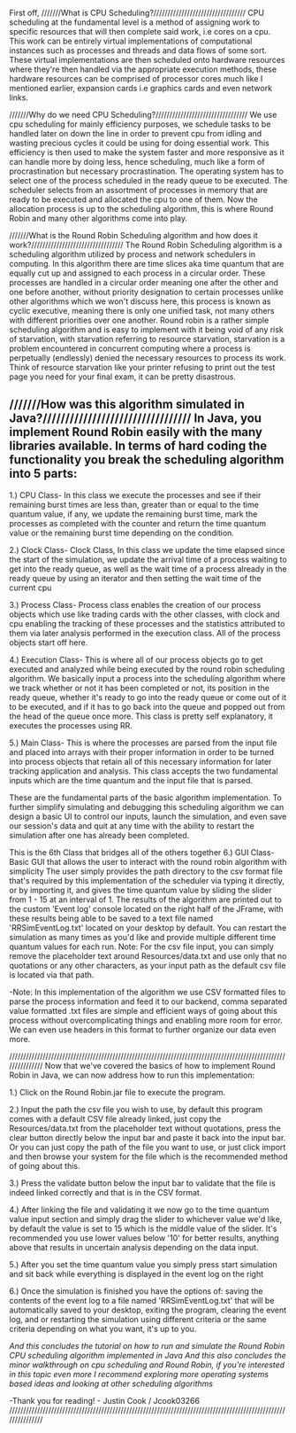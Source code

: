 First off,
///////What is CPU Scheduling?/////////////////////////////////
CPU scheduling at the fundamental level is a method of assigning work 
to specific resources that will then complete said work, i.e cores on a cpu.
This work can be entirely virtual implementations of computational instances 
such as processes and threads and data flows of some sort. These virtual 
implementations are then scheduled onto hardware resources where they're then 
handled via the appropriate execution methods, these hardware resources can 
be comprised of processor cores much like I mentioned earlier, expansion cards i.e
graphics cards and even network links.

///////Why do we need CPU Scheduling?/////////////////////////////////
We use cpu scheduling for mainly efficiency purposes, we schedule tasks to 
be handled later on down the line in order to prevent cpu from idling and wasting 
precious cycles it could be using for doing essential work. This efficiency is then
used to make the system faster and more responsive as it can handle more by doing less,
hence scheduling, much like a form of procrastination but necessary procrastination.
The operating system has to select one of the process scheduled in the ready queue to be
executed. The scheduler selects from an assortment of processes in memory that are ready to be 
executed and allocated the cpu to one of them. Now the allocation process is up to the 
scheduling algorithm, this is where Round Robin and many other algorithms come into play.

///////What is the Round Robin Scheduling algorithm and how does it work?/////////////////////////////////
The Round Robin Scheduling algorithm is a scheduling algorithm utilized by process and 
network schedulers in computing. In this algorithm there are time slices aka time quantum that
are equally cut up and assigned to each process in a circular order. These processes are handled in a circular
order meaning one after the other and one before another, without priority designation to certain processes
unlike other algorithms which we won't discuss here, this process is known as cyclic executive, meaning there is
only one unified task, not many others with different priorities over one another. Round robin is a rather 
simple scheduling algorithm and is easy to implement with it being void of any risk of starvation, with 
starvation referring to resource starvation, starvation is a problem encountered in concurrent computing where 
a process is perpetually (endlessly) denied the necessary resources to process its work. Think of resource 
starvation like your printer refusing to print out the test page you need for your final exam, it can be 
pretty disastrous.

///////How was this algorithm simulated in Java?/////////////////////////////////
In Java, you implement Round Robin easily with the many libraries available. In terms
of hard coding the functionality you break the scheduling algorithm into 5 parts:
--------------------------------------------------------------------------------------
<Look at source code for the appropriate methods and variables and java libraries used in each class>

1.) CPU Class-
In this class we execute the processes and see if their remaining burst times are less than, greater than or 
equal to the time quantum value, if any, we update the remaining burst time, mark the processes as completed with the counter
and return the time quantum value or the remaining burst time depending on the condition.

2.) Clock Class-
Clock Class, In this class we update the time elapsed since the start of the simulation, we update the arrival time of 
a process waiting to get into the ready queue, as well as the wait time of a process already in the ready queue by using an iterator
and then setting the wait time of the current cpu

3.) Process Class-
Process class enables the creation of our process objects which use like trading cards with the other
classes, with clock and cpu enabling the tracking of these processes and the statistics attributed to them 
via later analysis performed in the execution class. All of the process objects start off here.

4.) Execution Class-
This is where all of our process objects go to get executed and analyzed while being executed
by the round robin scheduling algorithm. We basically input a process into the scheduling algorithm where we track
whether or not it has been completed or not, its position in the ready queue, whether it's ready to go into the ready
queue or come out of it to be executed, and if it has to go back into the queue and popped out from the head of the queue once more. This class is pretty 
self explanatory, it executes the processes using RR.

5.) Main Class-
This is where the processes are parsed from the input file and placed into arrays with their
proper information in order to be turned into process objects that retain all of this necessary information for later
tracking application and analysis. This class accepts the two fundamental inputs which are the time quantum and the input file that is parsed.

These are the fundamental parts of the basic algorithm implementation.
To further simplify simulating and debugging this scheduling algorithm we can design a basic UI to control our inputs, launch the simulation, and even save our session's data and quit at any time with the ability to restart the simulation after one has already been completed.


This is the 6th Class that bridges all of the others together
6.) GUI Class-
Basic GUI that allows the user to interact with the round robin algorithm with simplicity
The user simply provides the path directory to the csv format file that's required by this implementation of 
the scheduler via typing it directly, or by importing it, and gives the time quantum value by sliding the slider from 1 - 15 at an interval of 1. The results
of the algorithm are printed out to the custom 'Event log' console located on the right half of the JFrame, with these
results being able to be saved to a text file named 'RRSimEventLog.txt' located on your desktop by default. You can
restart the simulation as many times as you'd like and provide multiple different time quantum values for each run.
Note: For the csv file input, you can simply remove the placeholder text around Resources/data.txt and use only that
no quotations or any other characters, as your input path as the default csv file is located via that path. 

<Look at source code for the appropriate methods and variables and java libraries used in each class>
 
-Note: In this implementation of the algorithm we use CSV formatted files to parse the process information and feed it to our
backend, comma separated value formatted .txt files are simple and efficient ways of going about this process without 
overcomplicating things and enabling more room for error. We can even use headers in this format to further organize our data even more.

///////////////////////////////////////////////////////////////////////////////////////////////////////////////
Now that we've covered the basics of how to implement Round Robin in Java, we can now address how to run this implementation:

1.) Click on the Round Robin.jar file to execute the program.

2.) Input the path the csv file you wish to use, by default this program comes with a default CSV file already linked,
just copy the Resources/data.txt from the placeholder text without quotations, press the clear button directly below the input bar and paste it back into
the input bar. Or you can just copy the path of the file you want to use, or just click import and then browse your system for the file
which is the recommended method of going about this.

3.) Press the validate button below the input bar to validate that the file is indeed linked correctly and that is in the CSV format.

4.) After linking the file and validating it we now go to the time quantum value input section and simply drag the slider to whichever value
we'd like, by default the value is set to 15 which is the middle value of the slider. It's recommended you use lower values below '10' for 
better results, anything above that results in uncertain analysis depending on the data input.

5.) After you set the time quantum value you simply press start simulation and sit back while everything is displayed in the event log on the right

6.) Once the simulation is finished you have the options of: saving the contents of the event log to a file named 'RRSimEventLog.txt' that will
be automatically saved to your desktop, exiting the program, clearing the event log, and or restarting the simulation using different criteria or the same
criteria depending on what you want, it's up to you.

*And this concludes the tutorial on how to run and simulate the Round Robin CPU scheduling algorithm implemented in Java* 
*And this also concludes the minor walkthrough on cpu scheduling and Round Robin, if you're interested in this topic even more
I recommend exploring more operating systems based ideas and looking at other scheduling algorithms*

-Thank you for reading! - Justin Cook / Jcook03266
///////////////////////////////////////////////////////////////////////////////////////////////////////////////




  
 
 
 
 
 
 
 
 
 
 
 